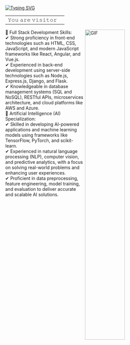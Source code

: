 [![Typing SVG](https://readme-typing-svg.herokuapp.com?font=Kode+Mono&weight=600&size=30&duration=3000&pause=1500&color=000000&center=true&vCenter=true&random=false&width=900&lines=Seasoned+Full-stack+Developer;Skillful+BlockChain+Developer;Talented+AI+Engineer)](https://git.io/typing-svg)

<div align="center">
<table>
  <tr>
    <td>𝚈𝚘𝚞 𝚊𝚛𝚎 𝚟𝚒𝚜𝚒𝚝𝚘𝚛</td>
    <td><img src="https://profile-counter.glitch.me/EffortHeart/count.svg" alt="" /></td>
  </tr>
</table>
</div>

<div>
<img align="right" alt="GIF" src="https://github.com/abhisheknaiidu/abhisheknaiidu/blob/master/code.gif?raw=true" width="50%" />
🚩 Full Stack Development Skills: <br>
✔ Strong proficiency in front-end technologies such as HTML, CSS, JavaScript, and modern JavaScript frameworks like React, Angular, and Vue.js.<br>
✔ Experienced in back-end development using server-side technologies such as Node.js, Express.js, Django, and Flask.<br>
✔ Knowledgeable in database management systems (SQL and NoSQL), RESTful APIs, microservices architecture, and cloud platforms like AWS and Azure.<br>
🚩 Artificial Intelligence (AI) Specialization:<br>
✔ Skilled in developing AI-powered applications and machine learning models using frameworks like TensorFlow, PyTorch, and scikit-learn.<br>
✔ Experienced in natural language processing (NLP), computer vision, and predictive analytics, with a focus on solving real-world problems and enhancing user experiences.<br>
✔ Proficient in data preprocessing, feature engineering, model training, and evaluation to deliver accurate and scalable AI solutions.<br>


</div>
